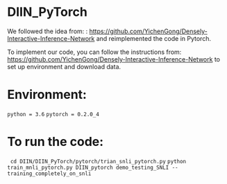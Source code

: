 # DIIN_PyTorch

  We followed the idea from: : https://github.com/YichenGong/Densely-Interactive-Inference-Network and reimplemented the code in Pytorch.

  To implement our code, you can follow the instructions from: https://github.com/YichenGong/Densely-Interactive-Inference-Network to set up environment and download data.

# Environment:
``python = 3.6``
``pytorch = 0.2.0_4``

# To run the code: 
 
`` cd DIIN/DIIN_PyTorch/pytorch/trian_snli_pytorch.py``
``python train_mnli_pytorch.py DIIN_pytorch demo_testing_SNLI --training_completely_on_snli``
